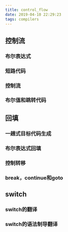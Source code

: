 ```yaml
---
title: control_flow
date: 2019-04-10 22:29:23
tags: compilers
---
```


## 控制流
### 布尔表达式
### 短路代码
### 控制流
### 布尔值和跳转代码

## 回填
### 一趟式目标代码生成
### 布尔表达式回填
### 控制转移
### break，continue和goto

## switch
### switch的翻译
### switch的语法制导翻译
